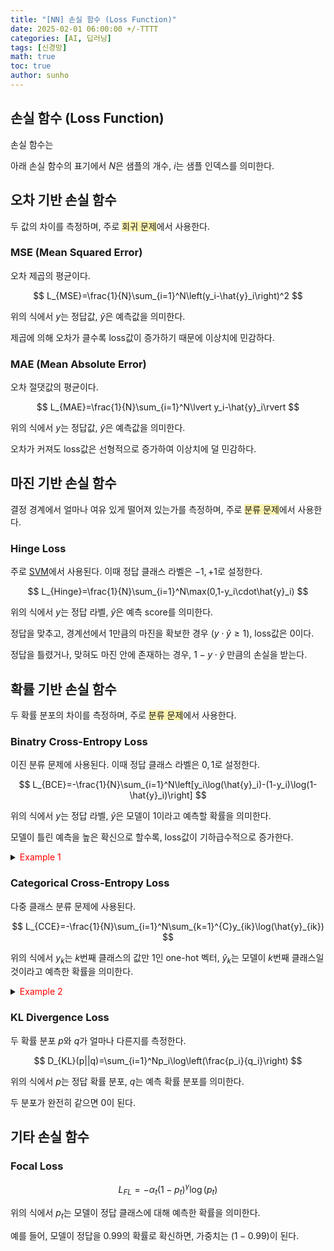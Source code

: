 ```yaml
---
title: "[NN] 손실 함수 (Loss Function)"
date: 2025-02-01 06:00:00 +/-TTTT
categories: [AI, 딥러닝]
tags: [신경망]
math: true
toc: true
author: sunho
---
```


## 손실 함수 (Loss Function)

손실 함수는 

아래 손실 함수의 표기에서 $N$은 샘플의 개수, $i$는 샘플 인덱스를 의미한다.

## 오차 기반 손실 함수

두 값의 차이를 측정하며, 주로 <span style="background-color:#fff5b1">회귀 문제</span>에서 사용한다.

### MSE (Mean Squared Error)

오차 제곱의 평균이다.

$$
L_{MSE}=\frac{1}{N}\sum_{i=1}^N\left(y_i-\hat{y}_i\right)^2
$$

위의 식에서 $y$는 정답값, $\hat{y}$은 예측값을 의미한다.

제곱에 의해 오차가 클수록 loss값이 증가하기 때문에 이상치에 민감하다.

### MAE (Mean Absolute Error)

오차 절댓값의 평균이다.

$$
L_{MAE}=\frac{1}{N}\sum_{i=1}^N\lvert y_i-\hat{y}_i\rvert
$$

위의 식에서 $y$는 정답값, $\hat{y}$은 예측값을 의미한다.

오차가 커져도 loss값은 선형적으로 증가하여 이상치에 덜 민감하다.

## 마진 기반 손실 함수

결정 경계에서 얼마나 여유 있게 떨어져 있는가를 측정하며, 주로 <span style="background-color:#fff5b1">분류 문제</span>에서 사용한다.

### Hinge Loss

주로 [SVM](https://suniverse77.github.io/posts/SVM/)에서 사용된다. 이때 정답 클래스 라벨은 $-1,+1$로 설정한다.

$$
L_{Hinge}=\frac{1}{N}\sum_{i=1}^N\max(0,1-y_i\cdot\hat{y}_i)
$$

위의 식에서 $y$는 정답 라벨, $\hat{y}$은 예측 score를 의미한다.

정답을 맞추고, 경계선에서 1만큼의 마진을 확보한 경우 $(y\cdot\hat{y} \ge1)$, loss값은 $0$이다.

정답을 틀렸거나, 맞혀도 마진 안에 존재하는 경우, $1 - y \cdot \hat{y}$ 만큼의 손실을 받는다.

## 확률 기반 손실 함수

두 확률 분포의 차이를 측정하며, 주로 <span style="background-color:#fff5b1">분류 문제</span>에서 사용한다.

### Binatry Cross-Entropy Loss

이진 분류 문제에 사용된다. 이때 정답 클래스 라벨은 $0,1$로 설정한다.

$$
L_{BCE}=-\frac{1}{N}\sum_{i=1}^N\left[y_i\log(\hat{y}_i)-(1-y_i)\log(1-\hat{y}_i)\right]
$$

위의 식에서 $y$는 정답 라벨, $\hat{y}$은 모델이 $1$이라고 예측할 확률을 의미한다.

모델이 틀린 예측을 높은 확신으로 할수록, loss값이 기하급수적으로 증가한다.

<details>
<summary><font color='#FF0000'>Example 1</font></summary>
<div markdown="1">

**모델이 잘 맞춘 경우: 실제 정답이 $0$, 예측은 $0$**

$$
L_{BCE}=-0\log1-(1-0)\log(1-0)=\log(1)=0
$$


**모델이 틀린 경우:  실제 정답이 $0$, 예측은 $1$**

$$
L_{BCE}=-0\log1-(1-0)\log(1-1)=\log(0)=\infty
$$

---

</div>
</details>

### Categorical Cross-Entropy Loss

다중 클래스 분류 문제에 사용된다.

$$
L_{CCE}=-\frac{1}{N}\sum_{i=1}^N\sum_{k=1}^{C}y_{ik}\log(\hat{y}_{ik})
$$

위의 식에서 $y_k$는 $k$번째 클래스의 값만 1인 one-hot 벡터, $\hat{y}_k$는 모델이 $k$번째 클래스일 것이라고 예측한 확률을 의미한다.

<details>
<summary><font color='#FF0000'>Example 2</font></summary>
<div markdown="1">

**모델이 잘 맞춘 경우**

$$
p=\begin{bmatrix}1\\0\\0\end{bmatrix}~~,~~
q=\begin{bmatrix}0.8\\0.2\\0.1\end{bmatrix}
$$

$$
p\log(q)=1\cdot\log0.8+0\cdot\log0.2+0\cdot\log0.1=-0.097
$$

$$
L_{CCE}=-p\log(q)=0.097
$$

**모델이 틀린 경우**

$$
p=\begin{bmatrix}1\\0\\0\end{bmatrix}~~,~~
q=\begin{bmatrix}0.2\\0.4\\0.4\end{bmatrix}
$$

$$
p\log(q)=1\cdot\log0.2+0\cdot\log0.4+0\cdot\log0.4=-0.699
$$

$$
L_{CCE}=-p\log(q)=0.699
$$

---

</div>
</details>

### KL Divergence Loss

두 확률 분포 $p$와 $q$가 얼마나 다른지를 측정한다.

$$
D_{KL}(p||q)=\sum_{i=1}^Np_i\log\left(\frac{p_i}{q_i}\right)
$$

위의 식에서 $p$는 정답 확률 분포, $q$는 예측 확률 분포를 의미한다.

두 분포가 완전히 같으면 $0$이 된다.

## 기타 손실 함수

### Focal Loss

$$
L_{FL}=-\alpha_t(1-p_t)^\gamma\log(p_t)
$$

위의 식에서 $p_t$는 모델이 정답 클래스에 대해 예측한 확률을 의미한다.

예를 들어, 모델이 정답을 $0.99$의 확률로 확신하면, 가중치는 $(1-0.99)^{}$이 된다. 
